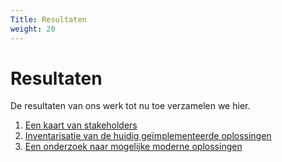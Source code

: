 ```yaml
---
Title: Resultaten
weight: 20
---
```


# Resultaten

De resultaten van ons werk tot nu toe verzamelen we hier.

1.	[Een kaart van stakeholders](1.stakeholders)
2.	[Inventarisatie van de huidig geïmplementeerde oplossingen](2.huidige_oplossingen)
3.	[Een onderzoek naar mogelijke moderne oplossingen](3.moderne_oplossingsrichtingen)
